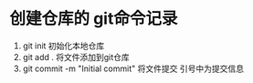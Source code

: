 # 创建仓库的 git命令记录

1. git init 初始化本地仓库
2. git add .  将文件添加到git仓库
3. git commit -m "Initial commit"   将文件提交  引号中为提交信息